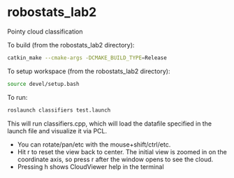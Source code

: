 robostats_lab2
==============

Pointy cloud classification


To build (from the robostats_lab2 directory):
```sh
catkin_make --cmake-args -DCMAKE_BUILD_TYPE=Release
```
To setup workspace (from the robostats_lab2 directory):
```sh
source devel/setup.bash 
```

To run:
```sh
roslaunch classifiers test.launch 
```

This will run classifiers.cpp, which will load the datafile specified in the launch file and visualize it via PCL.
* You can rotate/pan/etc with the mouse+shift/ctrl/etc.
* Hit r to reset the view back to center. The initial view is zoomed in on the coordinate axis, so press r after the window opens to see the cloud.
* Pressing h shows CloudViewer help in the terminal
